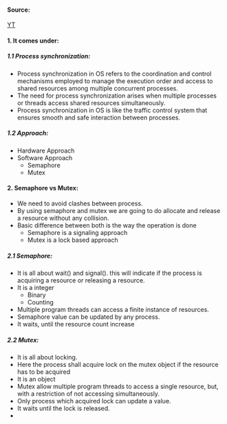 #### Source:
[YT](https://www.youtube.com/watch?v=8wcuLCvMmF8&list=PL3uLubnzL2Tlbyrr2GFVRE7Azo8FJe-dJ)

#### 1. It comes under:

##### 1.1 Process synchronization:

* Process synchronization in OS refers to the coordination and control mechanisms employed to manage the execution order and access to shared resources among multiple concurrent processes.
* The need for process synchronization arises when multiple processes or threads access shared resources simultaneously.
* Process synchronization in OS is like the traffic control system that ensures smooth and safe interaction between processes.

##### 1.2 Approach:

* Hardware Approach
* Software Approach
	* Semaphore
	* Mutex

#### 2. Semaphore vs Mutex:

* We need to avoid clashes between process.
* By using semaphore and mutex we are going to do allocate and release a resource without any collision.
* Basic difference between both is the way the operation is done
	* Semaphore is a signaling approach
	* Mutex is a lock based approach


##### 2.1 Semaphore:

* It is all about wait() and signal(). this will indicate if the process is acquiring a resource or releasing a resource.
* It is a integer
	* Binary
	* Counting
* Multiple program threads can access a finite instance of resources.
* Semaphore value can be updated by any process.
* It waits, until the resource count increase

##### 2.2 Mutex:

*  It is all about locking.
* Here the process shall acquire lock on the mutex object if the resource has to be acquired
* It is an object
* Mutex allow multiple program threads to access a single resource, but, with a restriction of not accessing simultaneously.
* Only process which acquired lock can update a value.
* It waits until the lock is released.
* 